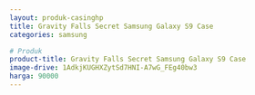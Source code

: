 ```yaml
---
layout: produk-casinghp
title: Gravity Falls Secret Samsung Galaxy S9 Case
categories: samsung

# Produk
product-title: Gravity Falls Secret Samsung Galaxy S9 Case
image-drive: 1AdkjKUGHXZytSd7HNI-A7wG_FEg40bw3
harga: 90000
---
```

